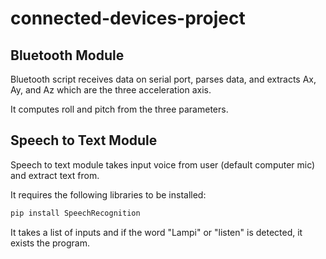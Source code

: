 # connected-devices-project

## Bluetooth Module
Bluetooth script receives data on serial port, parses data, and extracts Ax, Ay, and Az which are the three acceleration axis.

It computes roll and pitch from the three parameters.

## Speech to Text Module
Speech to text module takes input voice from user (default computer mic) and extract text from.

It requires the following libraries to be installed:

```python
pip install SpeechRecognition
```

It takes a list of inputs and if the word "Lampi" or "listen" is detected, it exists the program. 
